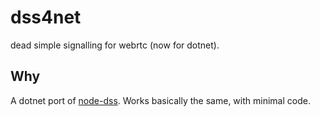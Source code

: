 # dss4net

dead simple signalling for webrtc (now for dotnet).

## Why
A dotnet port of [node-dss](https://github.com/bengreenier/node-dss). Works basically the same, with minimal code.